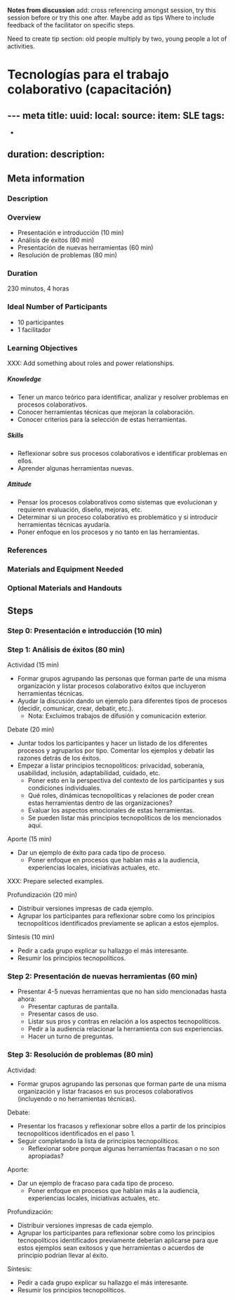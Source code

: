 ﻿**Notes from discussion**
add: cross referencing amongst session, try this session before or try this one after. Maybe add as tips
Where to include feedback of the facilitator on specific steps.

Need to create tip section:
old people multiply by two, young people a lot of activities.

# Tecnologías para el trabajo colaborativo (capacitación)
--- meta
title:
uuid:
local:
source:
item: SLE
tags:
  -
  -
duration:
description:
---

## Meta information

### Description

### Overview

- Presentación e introducción (10 min)
- Análisis de éxitos (80 min)
- Presentación de nuevas herramientas (60 min)
- Resolución de problemas (80 min)

### Duration

230 minutos, 4 horas

### Ideal Number of Participants

- 10 participantes
- 1 facilitador

### Learning Objectives

XXX: Add something about roles and power relationships.

##### Knowledge

- Tener un marco teórico para identificar, analizar y resolver problemas
  en procesos colaborativos.
- Conocer herramientas técnicas que mejoran la colaboración.
- Conocer criterios para la selección de estas herramientas.

##### Skills

- Reflexionar sobre sus procesos colaborativos e identificar problemas
  en ellos.
- Aprender algunas herramientas nuevas.

##### Attitude

- Pensar los procesos colaborativos como sistemas que evolucionan y
  requieren evaluación, diseño, mejoras, etc.
- Determinar si un proceso colaborativo es problemático y si introducir
  herramientas técnicas ayudaría.
- Poner enfoque en los procesos y no tanto en las herramientas.

### References

### Materials and Equipment Needed

### Optional Materials and Handouts

## Steps

### Step 0: Presentación e introducción (10 min)

### Step 1: Análisis de éxitos (80 min)

Actividad (15 min)

- Formar grupos agrupando las personas que forman parte de una misma
  organización y listar procesos colaborativo éxitos que incluyeron
  herramientas técnicas.
- Ayudar la discusión dando un ejemplo para diferentes tipos de procesos
  (decidir, comunicar, crear, debatir, etc.).
  - Nota: Excluimos trabajos de difusión y comunicación exterior.


Debate (20 min)

- Juntar todos los participantes y hacer un listado de los diferentes
  procesos y agruparlos por tipo. Comentar los ejemplos y debatir las
  razones detrás de los éxitos.
- Empezar a listar principios tecnopolíticos: privacidad, soberanía,
  usabilidad, inclusión, adaptabilidad, cuidado, etc.
  - Poner esto en la perspectiva del contexto de los participantes y sus
    condiciones individuales.
  - Qué roles, dinámicas tecnopolíticas y relaciones de poder crean
    estas herramientas dentro de las organizaciones?
  - Evaluar los aspectos emocionales de estas herramientas.
  - Se pueden listar más principios tecnopolíticos de los mencionados
    aquí.

Aporte (15 min)

- Dar un ejemplo de éxito para cada tipo de proceso.
  - Poner enfoque en procesos que hablan más a la audiencia,
    experiencias locales, iniciativas actuales, etc.

XXX: Prepare selected examples.

Profundización (20 min)

- Distribuir versiones impresas de cada ejemplo.
- Agrupar los participantes para reflexionar sobre como los principios
  tecnopolíticos identificados previamente se aplican a estos ejemplos.


Síntesis (10 min)

- Pedir a cada grupo explicar su hallazgo el más interesante.
- Resumir los principios tecnopolíticos.

### Step 2: Presentación de nuevas herramientas (60 min)

- Presentar 4-5 nuevas herramientas que no han sido mencionadas hasta
  ahora:
  - Presentar capturas de pantalla.
  - Presentar casos de uso.
  - Listar sus pros y contras en relación a los aspectos tecnopolíticos.
  - Pedir a la audiencia relacionar la herramienta con sus experiencias.
  - Hacer un turno de preguntas.

### Step 3: Resolución de problemas (80 min)

Actividad:

- Formar grupos agrupando las personas que forman parte de una misma
  organización y listar fracasos en sus procesos colaborativos
  (incluyendo o no herramientas técnicas).

Debate:

- Presentar los fracasos y reflexionar sobre ellos a partir de los
  principios tecnopolíticos identificados en el paso 1.
- Seguir completando la lista de principios tecnopolíticos.
  - Reflexionar sobre porque algunas herramientas fracasan o no son apropiadas?

Aporte:

- Dar un ejemplo de fracaso para cada tipo de proceso.
  - Poner enfoque en procesos que hablan más a la audiencia,
    experiencias locales, iniciativas actuales, etc.

Profundización:

- Distribuir versiones impresas de cada ejemplo.
- Agrupar los participantes para reflexionar sobre como los principios
  tecnopolíticos identificados previamente deberían aplicarse para que
  estos ejemplos sean exitosos y que herramientas o acuerdos de
  principio podrían llevar al éxito.

Síntesis:

- Pedir a cada grupo explicar su hallazgo el más interesante.
- Resumir los principios tecnopolíticos.
